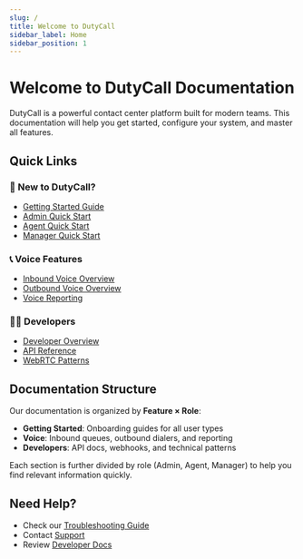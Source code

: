 ```yaml
---
slug: /
title: Welcome to DutyCall
sidebar_label: Home
sidebar_position: 1
---
```


# Welcome to DutyCall Documentation

DutyCall is a powerful contact center platform built for modern teams. This documentation will help you get started, configure your system, and master all features.

## Quick Links

### 👋 New to DutyCall?
- [Getting Started Guide](/getting-started/overview)
- [Admin Quick Start](/getting-started/quick-start-admin)
- [Agent Quick Start](/getting-started/quick-start-agent)
- [Manager Quick Start](/getting-started/quick-start-manager)

### 📞 Voice Features
- [Inbound Voice Overview](/voice/inbound/overview)
- [Outbound Voice Overview](/voice/outbound/overview)
- [Voice Reporting](/voice/reporting/manager/queue-metrics)

### 👨‍💻 Developers
- [Developer Overview](/developers/overview)
- [API Reference](/developers/api-reference)
- [WebRTC Patterns](/developers/webrtc-patterns)

## Documentation Structure

Our documentation is organized by **Feature × Role**:

- **Getting Started**: Onboarding guides for all user types
- **Voice**: Inbound queues, outbound dialers, and reporting
- **Developers**: API docs, webhooks, and technical patterns

Each section is further divided by role (Admin, Agent, Manager) to help you find relevant information quickly.

## Need Help?

- Check our [Troubleshooting Guide](/voice/inbound/agent/troubleshooting)
- Contact [Support](https://dutycall.com/support)
- Review [Developer Docs](/developers/overview)
